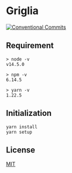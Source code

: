 # Griglia

[![Conventional Commits](https://img.shields.io/badge/Conventional%20Commits-1.0.0-yellow.svg)](https://conventionalcommits.org)

## Requirement

```
> node -v       
v14.5.0

> npm -v        
6.14.5

> yarn -v     
1.22.5
```

## Initialization

```
yarn install
yarn setup
```

## License

[MIT](LICENSE)